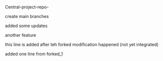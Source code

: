 Central-project-repo-

create main branches

added some updates

another feature


this line is added after teh forked modification happened (not yet integrated)


added one line from forked_1
